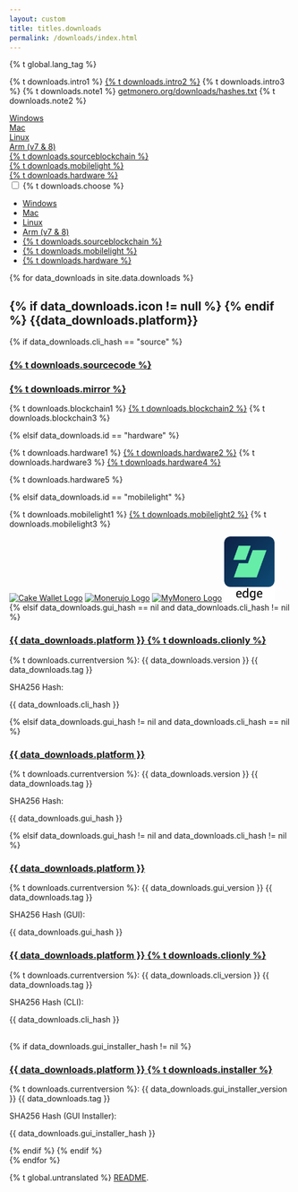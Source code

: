 ```yaml
---
layout: custom
title: titles.downloads
permalink: /downloads/index.html
---
```


{% t global.lang_tag %}
<div class="downloads">
    <div class="container description">
    <p>{% t downloads.intro1 %} <a href="https://www.reddit.com/r/Monero/comments/64b5lf/what_is_the_best_monero_wallet/">{% t downloads.intro2 %}</a> {% t downloads.intro3 %} {% t downloads.note1 %} <a href="https://getmonero.org/downloads/hashes.txt ">getmonero.org/downloads/hashes.txt</a> {% t downloads.note2 %}</p>
    </div>
    <div class="container full downdropdown">
        <div class="info-block download-nav row middle-xs between-xs" id="selections">
            <div class="col"><a href="#windows">Windows</a></div>
            <div class="col"><a href="#mac">Mac</a></div>
            <div class="col"><a href="#linux">Linux</a></div>
            <div class="col"><a href="#arm">Arm (v7 & 8)</a></div>
            <div class="col"><a href="#source">{% t downloads.sourceblockchain %}</a></div>
            <div class="col"><a href="#mobilelight">{% t downloads.mobilelight %}</a></div>
            <div class="col"><a href="#hardware">{% t downloads.hardware %}</a></div>
        </div>
    </div>
    <div class="container full">
      <div class="info-block row center-xs" id="pick-platform">
         <div class="mob dropdowndrop">
            <input id="check01" type="checkbox" name="menu"/>
            <label for="check01">{% t downloads.choose %}</label>
            <ul id="menu">
              <li><a href="#windows">Windows</a></li>
              <li><a href="#mac">Mac</a></li>
              <li><a href="#linux">Linux</a></li>
              <li><a href="#arm">Arm (v7 & 8)</a></li>
              <li><a href="#source">{% t downloads.sourceblockchain %}</a></li>
              <li><a href="#mobilelight">{% t downloads.mobilelight %}</a></li>
              <li><a href="#hardware">{% t downloads.hardware %}</a></li>
            </ul>
          </div>
      </div>
    </div>
    <div class="download-platforms">
        {% for data_downloads in site.data.downloads %}
            <section class="container full" id="{{ data_downloads.id}}">
                <div class="info-block">
                    <h2>
                        {% if data_downloads.icon != null %}
                            <span class="{{data_downloads.icon}}"></span>
                        {% endif %}
                        {{data_downloads.platform}}
                    </h2>
                    {% if data_downloads.cli_hash == "source" %}
                        <div class="row">
                            <div class="col-md-12 col-sm-12 col-xs-12">
                                <h3 id="{{ data_downloads.platform | slugify }}">
                                    <a href="{{ data_downloads.cli_url }}">{% t downloads.sourcecode %}</a>
                                </h3>
                                <h3>
                                    <a href="{{ data_downloads.mirror1 }}">{% t downloads.mirror %}</a>
                                </h3>
                            </div>
                            <div class="col-md-12 col-sm-12 col-xs-12">
                                <p>{% t downloads.blockchain1 %} <a href="https://downloads.getmonero.org/blockchain.raw">{% t downloads.blockchain2 %}</a> {% t downloads.blockchain3 %}</p>
                            </div>
                        </div>
                    {% elsif data_downloads.id == "hardware" %}
                        <div class="row">
                            <div class="col-md-12 col-sm-12 col-xs-12">
                                <p>{% t downloads.hardware1 %} <a href="https://forum.getmonero.org/9/work-in-progress/88149/dedicated-monero-hardware-wallet" target="_blank" rel="noreferrer, noopener">{% t downloads.hardware2 %}</a> {% t downloads.hardware3 %} <a href="https://github.com/LedgerHQ/blue-app-monero" target="_blank" rel="noreferrer, noopener">{% t downloads.hardware4 %}</a></p>
                                <p>{% t downloads.hardware5 %}</p>
                            </div>
                        </div>
                    {% elsif data_downloads.id == "mobilelight" %}
                        <div class="row">
                            <div class="col-md-12 col-sm-12 col-xs-12">
                                <p>{% t downloads.mobilelight1 %} <a href="/community/hangouts/"> {% t downloads.mobilelight2 %}</a> {% t downloads.mobilelight3 %}</p>
                            </div>
                        </div>
                        <div class="row between-xs mob-wallets">
                                <a href="https://cakewallet.io"><img style="height: 115px;"  src="/img/cakewallet.png" alt="Cake Wallet Logo"></a>
                                <a href="https://monerujo.io"><img style="height: 115px;" src="/img/Monerujo-wallet.png" alt="Monerujo Logo"></a>
                                <a href="https://mymonero.com"><img src="/img/mymonero.png" alt="MyMonero Logo"></a>
                                <a href="https://edge.app/"><img style="height: 115px;" src="/img/edge-wallet.png" alt="Edge Logo"></a>
                        </div>
                    {% elsif data_downloads.gui_hash == nil and data_downloads.cli_hash != nil %}
                        <div class="row">
                            <div class="col-md-12 col-sm-12 col-xs-12">
                                <h3 id="{{ data_downloads.platform | slugify }}">
                                     <a href="//downloads.getmonero.org/cli/{{ data_downloads.cli_url }}"> {{ data_downloads.platform }} {% t downloads.clionly %}</a>
                                </h3>
                                <p>{% t downloads.currentversion %}: {{ data_downloads.version }} {{ data_downloads.tag }}</p>
                            </div>
                         </div>
                        <div class="row">
                            <div class="col-md-12 col-sm-12 col-xs-12">
                                <p class="prehash">SHA256 Hash:</p>
                                <p class="hash"> {{ data_downloads.cli_hash }}</p>
                            </div>
                        </div>
                    {% elsif data_downloads.gui_hash != nil and data_downloads.cli_hash == nil %}
                        <div class="row">
                            <h3 id="{{ data_downloads.platform | slugify }}">
                                <a href="//downloads.getmonero.org/gui/{{ data_downloads.gui_url }}">{{ data_downloads.platform }}</a>
                            </h3>
                            <p>{% t downloads.currentversion %}: {{ data_downloads.version }} {{ data_downloads.tag }}</p>
                        </div>
                        <div class="row">
                            <p class="prehash">SHA256 Hash:</p>
                            <p class="hash"> {{ data_downloads.gui_hash }}</p>
                        </div>
                    {% elsif data_downloads.gui_hash != nil and data_downloads.cli_hash != nil %}
                        <div class="row start-md">
                            <div class="col-md-6 col-sm-12" >
                                <h3 id="{{ data_downloads.platform | slugify }}">
                                    <a href="//downloads.getmonero.org/gui/{{ data_downloads.gui_url }}">{{ data_downloads.platform }}</a>
                                </h3>
                                <p>{% t downloads.currentversion %}: {{ data_downloads.gui_version }} {{ data_downloads.tag }}</p>
                                <p class="prehash">SHA256 Hash (GUI):</p>
                                <p class="hash"> {{ data_downloads.gui_hash }}</p>
                            </div>
                            <div class="col-md-6 col-sm-12">
                                <h3>
                                    <a href="//downloads.getmonero.org/cli/{{ data_downloads.cli_url }}">{{ data_downloads.platform }} {% t downloads.clionly %}</a>
                                </h3>
                                <p>{% t downloads.currentversion %}: {{ data_downloads.cli_version }} {{ data_downloads.tag }}</p>
                                <p class="prehash">SHA256 Hash (CLI):</p>
                                <p class="hash"> {{ data_downloads.cli_hash }}</p>
                            </div>
                        </div>
                        <br/>
                        {% if data_downloads.gui_installer_hash != nil %}
                        <div class="row">
                            <div class="col-md-6 col-sm-12" >
                                <h3 id="{{ data_downloads.platform | slugify }}">
                                    <a href="//downloads.getmonero.org/gui/{{ data_downloads.gui_installer_url }}">{{ data_downloads.platform }} {% t downloads.installer %}</a>
                                </h3>
                                <p>{% t downloads.currentversion %}: {{ data_downloads.gui_installer_version }} {{ data_downloads.tag }}</p>
                                <p class="prehash">SHA256 Hash (GUI Installer):</p>
                                <p class="hash"> {{ data_downloads.gui_installer_hash }}</p>
                            </div>
                        </div>
                        {% endif %}
                    {% endif %}
                </div>
            </section>
        {% endfor %}
    </div>
    <a href="#" class="arrow-up"><i></i></a>
</div>

<div class="untranslated {% t downloads.translated %}">
    <p>{% t global.untranslated %} <a class="untranslated-link" href="https://repo.getmonero.org/monero-project/monero-site/blob/master/README.md#140-how-to-translate-a-page">README</a>.</p>
</div>
